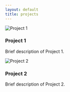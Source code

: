 ```yaml
---
layout: default
title: projects
---
```


<section>
  <div class="project-card">
    <img src="/assets/images/project1.jpg" alt="Project 1">
    <div class="content">
      <h3>Project 1</h3>
      <p>Brief description of Project 1.</p>
    </div>
  </div>
  <div class="project-card">
    <img src="/assets/images/project2.jpg" alt="Project 2">
    <div class="content">
      <h3>Project 2</h3>
      <p>Brief description of Project 2.</p>
    </div>
  </div>
</section>
